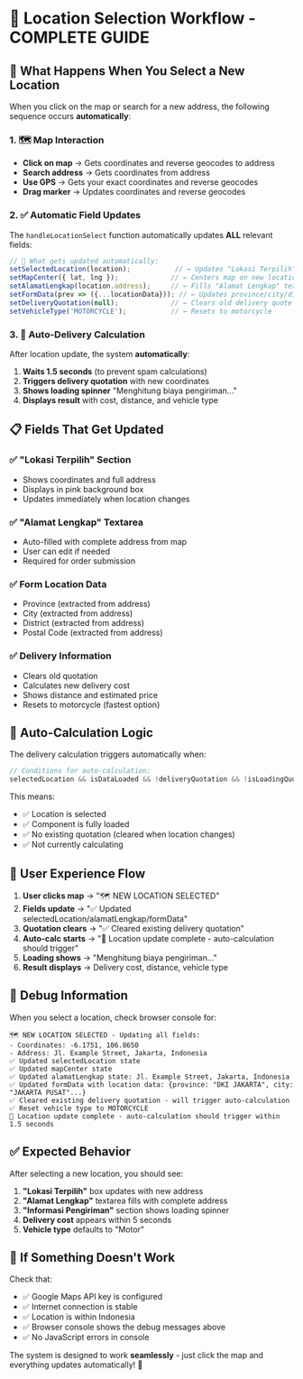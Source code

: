 # 📍 Location Selection Workflow - COMPLETE GUIDE

## 🎯 **What Happens When You Select a New Location**

When you click on the map or search for a new address, the following sequence occurs **automatically**:

### **1. 🗺️ Map Interaction**
- **Click on map** → Gets coordinates and reverse geocodes to address
- **Search address** → Gets coordinates from address
- **Use GPS** → Gets your exact coordinates and reverse geocodes
- **Drag marker** → Updates coordinates and reverse geocodes

### **2. ✅ Automatic Field Updates**

The `handleLocationSelect` function automatically updates **ALL** relevant fields:

```typescript
// 📍 What gets updated automatically:
setSelectedLocation(location);           // ← Updates "Lokasi Terpilih" display
setMapCenter({ lat, lng });             // ← Centers map on new location  
setAlamatLengkap(location.address);     // ← Fills "Alamat Lengkap" textarea
setFormData(prev => ({...locationData})); // ← Updates province/city/district
setDeliveryQuotation(null);             // ← Clears old delivery quote
setVehicleType('MOTORCYCLE');           // ← Resets to motorcycle
```

### **3. 🚀 Auto-Delivery Calculation**

After location update, the system **automatically**:
1. **Waits 1.5 seconds** (to prevent spam calculations)
2. **Triggers delivery quotation** with new coordinates
3. **Shows loading spinner** "Menghitung biaya pengiriman..."
4. **Displays result** with cost, distance, and vehicle type

## 📋 **Fields That Get Updated**

### **✅ "Lokasi Terpilih" Section**
- Shows coordinates and full address
- Displays in pink background box
- Updates immediately when location changes

### **✅ "Alamat Lengkap" Textarea**
- Auto-filled with complete address from map
- User can edit if needed
- Required for order submission

### **✅ Form Location Data**
- Province (extracted from address)
- City (extracted from address) 
- District (extracted from address)
- Postal Code (extracted from address)

### **✅ Delivery Information**
- Clears old quotation
- Calculates new delivery cost
- Shows distance and estimated price
- Resets to motorcycle (fastest option)

## 🔄 **Auto-Calculation Logic**

The delivery calculation triggers automatically when:
```typescript
// Conditions for auto-calculation:
selectedLocation && isDataLoaded && !deliveryQuotation && !isLoadingQuotation
```

This means:
- ✅ Location is selected
- ✅ Component is fully loaded
- ✅ No existing quotation (cleared when location changes)
- ✅ Not currently calculating

## 🎯 **User Experience Flow**

1. **User clicks map** → "🗺️ NEW LOCATION SELECTED"
2. **Fields update** → "✅ Updated selectedLocation/alamatLengkap/formData"
3. **Quotation clears** → "✅ Cleared existing delivery quotation"
4. **Auto-calc starts** → "🚀 Location update complete - auto-calculation should trigger"
5. **Loading shows** → "Menghitung biaya pengiriman..."
6. **Result displays** → Delivery cost, distance, vehicle type

## 🔧 **Debug Information**

When you select a location, check browser console for:
```
🗺️ NEW LOCATION SELECTED - Updating all fields:
- Coordinates: -6.1751, 106.8650
- Address: Jl. Example Street, Jakarta, Indonesia
✅ Updated selectedLocation state
✅ Updated mapCenter state  
✅ Updated alamatLengkap state: Jl. Example Street, Jakarta, Indonesia
✅ Updated formData with location data: {province: "DKI JAKARTA", city: "JAKARTA PUSAT"...}
✅ Cleared existing delivery quotation - will trigger auto-calculation
✅ Reset vehicle type to MOTORCYCLE
🚀 Location update complete - auto-calculation should trigger within 1.5 seconds
```

## ✅ **Expected Behavior**

After selecting a new location, you should see:

1. **"Lokasi Terpilih"** box updates with new address
2. **"Alamat Lengkap"** textarea fills with complete address
3. **"Informasi Pengiriman"** section shows loading spinner
4. **Delivery cost** appears within 5 seconds
5. **Vehicle type** defaults to "Motor"

## 🚨 **If Something Doesn't Work**

Check that:
- ✅ Google Maps API key is configured
- ✅ Internet connection is stable  
- ✅ Location is within Indonesia
- ✅ Browser console shows the debug messages above
- ✅ No JavaScript errors in console

The system is designed to work **seamlessly** - just click the map and everything updates automatically! 🎉 